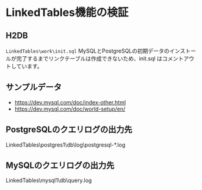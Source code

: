 # LinkedTables機能の検証

## H2DB

`LinkedTables\work\init.sql`
MySQLとPostgreSQLの初期データのインストールが完了するまでリンクテーブルは作成できないため、init.sql はコメントアウトしています。



## サンプルデータ
- https://dev.mysql.com/doc/index-other.html
- https://dev.mysql.com/doc/world-setup/en/

## PostgreSQLのクエリログの出力先
LinkedTables\postgres1\db\log\postgresql-*.log

## MySQLのクエリログの出力先
LinkedTables\mysql1\db\query.log


